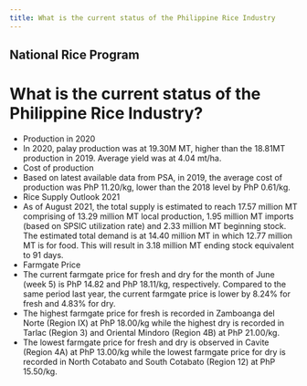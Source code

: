 ```yaml
---
title: What is the current status of the Philippine Rice Industry
---
```


## National Rice Program

# What is the current status of the Philippine Rice Industry?


 - Production in 2020
 - In 2020, palay production was at 19.30M MT, higher than the 18.81MT production in 2019. Average yield was at 4.04 mt/ha.
 - Cost of production
 - Based on latest available data from PSA, in 2019, the average cost of production was PhP 11.20/kg, lower than the 2018 level by PhP 0.61/kg.
 - Rice Supply Outlook 2021
 - As of August 2021, the total supply is estimated to reach 17.57 million MT comprising of 13.29 million MT local production, 1.95 million MT imports (based on SPSIC utilization rate) and 2.33 million MT beginning stock. The estimated total demand is at 14.40 million MT in which 12.77 million MT is for food. This will result in 3.18 million MT ending stock equivalent to 91 days.
 - Farmgate Price
 - The current farmgate price for fresh and dry for the month of June (week 5) is PhP 14.82 and PhP 18.11/kg, respectively. Compared to the same period last year, the current farmgate price is lower by 8.24% for fresh and 4.83% for dry.
 - The highest farmgate price for fresh is recorded in Zamboanga del Norte (Region IX) at PhP 18.00/kg while the highest  dry is recorded in Tarlac (Region 3) and Oriental Mindoro (Region 4B) at PhP 21.00/kg.
 - The lowest farmgate price for fresh and dry is observed in Cavite (Region 4A) at PhP 13.00/kg while the lowest farmgate price for dry is recorded in North Cotabato and South Cotabato (Region 12) at PhP 15.50/kg.
